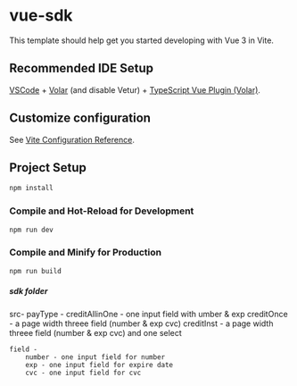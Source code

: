 # vue-sdk

This template should help get you started developing with Vue 3 in Vite.

## Recommended IDE Setup

[VSCode](https://code.visualstudio.com/) + [Volar](https://marketplace.visualstudio.com/items?itemName=Vue.volar) (and disable Vetur) + [TypeScript Vue Plugin (Volar)](https://marketplace.visualstudio.com/items?itemName=Vue.vscode-typescript-vue-plugin).

## Customize configuration

See [Vite Configuration Reference](https://vitejs.dev/config/).

## Project Setup

```sh
npm install
```

### Compile and Hot-Reload for Development

```sh
npm run dev
```

### Compile and Minify for Production

```sh
npm run build
```

#####  sdk folder

src-
    payType - 
        creditAllinOne - one input field  with umber & exp
        creditOnce - a page width threee field (number & exp cvc)
        creditInst -  a page width threee field (number & exp cvc) and one select

    field - 
        number - one input field for number 
        exp - one input field for expire date
        cvc - one input field for cvc
        
